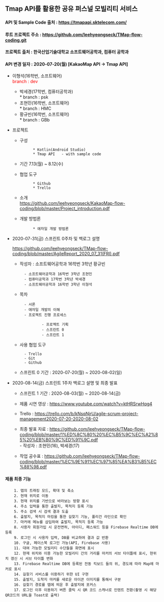 ## Tmap API를 활용한 공유 퍼스널 모빌리티 서비스   
#### API 및 Sample Code 출처 : https://tmapapi.sktelecom.com/
#### 루트 프로젝트 주소 : https://github.com/leehyeongseck/TMap-flow-coding.git
#### 프로젝트 출처 : 한국산업기술대학교 소프트웨어공학과, 컴퓨터 공학과   
#### API 변경 일자 : 2020-07-20(월) [KakaoMap API -> Tmap API]   

- 이형석(16학번, 소프트웨어)   
		<span style="color:#FF0000">branch : dev</span>

	- 박세경(17학번, 컴퓨터공학과)   
				* branch : psk
	- 조현민(16학번, 소프트웨어)   
				* branch : HMC
	- 황규빈(16학번, 소프트웨어)   
				* branch : GBb


- 프로젝트   

	- 구성   

				* Kotlin(Android Studio)   
				* Tmap API   - with sample code   

	- 기간 7.13(월) ~ 8.12(수)   

	- 협업 도구   

				* Github   
				* Trello   
		
	- 소개   
				<https://github.com/leehyeongseck/KakaoMap-flow-coding/blob/master/Project_introduction.pdf>   
				
	- 개발 방법론   
	
				* 애자일 개발 방법론   

- 2020-07-31(금) 스프린트 0주차 및 백로그 설명   


	<https://github.com/leehyeongseck/TMap-flow-coding/blob/master/AgileReport_2020_07_31(FRI).pdf>   

	- 작성자 : 소프트웨어공학과 16학번 3학년 황규빈   

			- 소프트웨어공학과 16학번 3학년 조현민   
			- 컴퓨터공학과 17학번 3학년 박세경   
			- 소프트웨어공학과 16학번 3학년 이형석   

	- 목차   

			- 서론   
			- 애자일 개발의 이해   
			- 프로젝트 진행 프로세스   

					- 프로젝트 기획   
					- 스프린트 0   
					- 스프린트 1   

	- 사용 협업 도구   

			- Trello   
			- Git   
			- Github   

	- 스프린트 0 기간 : 2020-07-20(월) ~ 2020-08-02(일)   


- 2020-08-14(금) 스프린트 1주차 백로그 설명 및 최종 발표   

	- 스프린트 1 기간 : 2020-08-03(월) ~ 2020-08-14(금)   

	- 제품 시연 영상 : <https://www.youtube.com/watch?v=ktHRSrwHqg4>   

	- Trello : <https://trello.com/b/kNsqNjrU/agile-scrum-project-management2020-07-20-2020-08-02>   

	- 최종 발표 자료 : <https://github.com/leehyeongseck/TMap-flow-coding/blob/master/1%ED%8C%80%20%EC%B5%9C%EC%A2%85%20%EB%B0%9C%ED%91%9C.pdf>   
			- 작성자 : 조현민(16), 박세경(17)

	- 작업 공수표 : <https://github.com/leehyeongseck/TMap-flow-coding/blob/master/%EC%9E%91%EC%97%85%EA%B3%B5%EC%88%98.pdf>   


#### 제품 최종 기능   
		1. 맵의 트래킹 모드, 확대 및 축소   
		2. 현재 위치로 이동   
		3. 현재 위치를 기반으로 바라보는 방향 표시   
		4. 주소 입력을 통한 출발지, 목적지 등록 기능   
		5. 주소 검색 시 검색 결과 도출   
		6. 출발지, 목적지 마킹을 통한 길찾기 기능, 폴리건 라인으로 확인   
		7. 마커에 메뉴를 삽입하여 출발지, 목적지 등록 가능   
		8. 사용자 회원가입 시 운전면허, 아이디, 패스워드 등을 Firebase Realtime DB에 등록   
		9. 로그인 시 사용자 입력, DB를 비교하여 결과 값 반환   
		10. 구글, 페이스북 로그인 가능(API, Firebase 사용)   
		11. 대여 가능한 모빌리티 수단들을 화면에 표시   
		12. 현재 위치와 이용 가능한 모빌리티 간의 거리를 마커의 서브 타이틀에 표시, 현위치 갱신 시 서브 타이틀 변화   
		13. Firebase Realtime DB에 등록된 전동 킥보드 들의 위, 경도에 따라 Map에 마커로 표시   
		14. 길찾기 서비스를 이용하기 위한 UI 구현   
		15. 출발지, 도착지 마커를 새로운 아이콘 이미지를 통해서 구분   
		16. 길찾기 경로를 맵에 띄운 후 출발지에 포커스   
		17. 로그인 이후 이용하기 버튼 클릭 시 QR 코드 스캐너로 인텐트 전환(촬영 시 해당 QR코드의 URL을 Toast로 출력)   


